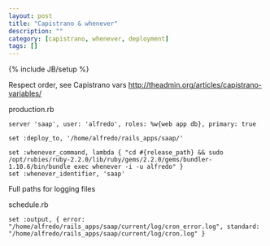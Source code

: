 ```yaml
---
layout: post
title: "Capistrano & whenever"
description: ""
category: [capistrano, whenever, deployment]
tags: []
---
```

{% include JB/setup %}

Respect order, see Capistrano vars <http://theadmin.org/articles/capistrano-variables/>

production.rb

    server 'saap', user: 'alfredo', roles: %w{web app db}, primary: true

    set :deploy_to, '/home/alfredo/rails_apps/saap/'

    set :whenever_command, lambda { "cd #{release_path} && sudo /opt/rubies/ruby-2.2.0/lib/ruby/gems/2.2.0/gems/bundler-1.10.6/bin/bundle exec whenever -i -u alfredo" }
    set :whenever_identifier, 'saap'


Full paths for logging files

schedule.rb

    set :output, { error: "/home/alfredo/rails_apps/saap/current/log/cron_error.log", standard: "/home/alfredo/rails_apps/saap/current/log/cron.log" }
